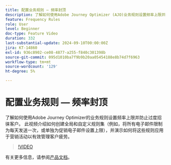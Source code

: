 ```yaml
---
title: 配置业务规则 — 频率封顶
description: 了解如何使用Adobe Journey Optimizer (AJO)业务规则设置频率上限并防止过度招徕客户。 此视频介绍如何创建全局和自定义规则集（例如，将所有电子邮件限制为每天发送一次，或单独为促销电子邮件设置上限），并演示如何将这些规则应用于营销活动以有效管理客户疲劳。
feature: Frequency Rules
role: User
level: Beginner
doc-type: Feature Video
duration: 332
last-substantial-update: 2024-09-10T00:00:00Z
jira: KT-14860
exl-id: 936c8902-ce08-4877-a255-f840c301398b
source-git-commit: 095d1010ba7f9b9b20aa05454188e8b74d7f6963
workflow-type: tm+mt
source-wordcount: '129'
ht-degree: 5%

---
```


# 配置业务规则 — 频率封顶

了解如何使用Adobe Journey Optimizer的业务规则设置频率上限并防止过度招徕客户。 此视频介绍如何创建全局和自定义规则集（例如，将所有电子邮件限制为每天发送一次，或单独为促销电子邮件设置上限），并演示如何将这些规则应用于营销活动以有效管理客户疲劳。

>[!VIDEO](https://video.tv.adobe.com/v/3433395/?learn=on)

有关更多信息，请参阅[产品文档](https://experienceleague.adobe.com/en/docs/journey-optimizer/using/configuration/frequency-rules)。
